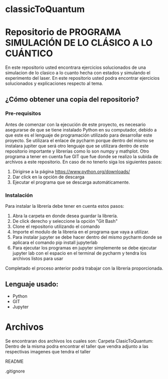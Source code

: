 # classicToQuantum
# Repositorio de PROGRAMA SIMULACIÓN DE LO CLÁSICO A LO CUÁNTICO

En este repositorio usted encontrara ejercicios solucionados de una simulacion de lo clasico a lo cuanto hecha con estados y simulando el experimento del laser. En este repositorio usted podra encontrar ejercicios solucionados y explicaciones respecto al tema.

## ¿Cómo obtener una copia del repositorio?
### Pre-requisitos
Antes de comenzar con la ejecución de este proyecto, es necesario asegurarse de que se tiene instalado Python en su computador, debido a que este es el lenguaje de programación utilizado para desarrollar este proyecto. Se utilizara el enlace de pycharm porque dentro del mismo se instalara jupiter que será otro lenguaje que se utilizara dentro de este repositorio importante y librerías como lo son numpy y mathplot. Otro programa a tener en cuenta fue GIT que fue donde se realizo la subida de archivos a este repositorio.
En caso de no tenerlo siga los siguientes pasos:
1. Dirigirse a la página https://www.python.org/downloads/
2. Dar click en la opción de descarga
3. Ejecutar el programa que se descarga automáticamente.

### Instalación 
Para instalar la librería debe tener en cuenta estos pasos:
1. Abra la carpeta en donde desea guardar la librería.
2. De click derecho y seleccione la opción "Git Bash"
3. Clone el repositorio utilizando el comando 
4. Importe el modulo de la libreria en el programa que vaya a utilizar.
5. Para instalar jupyter se debe hacer dentro del mismo pycharm donde se aplicara el comando pip install jupyterlab
6. Para ejecutar los programas en jupyter simplemente se debe ejecutar jupyter lab con el espacio en el terminal de pycharm y tendra los archivos listos para usar
   
Completado el proceso anterior podrá trabajar con la librería proporcionada.

## Lenguaje usado:
* Python
* GIT
* Jupyter

# Archivos
Se encontraran dos archivos los cuales son:
Carpeta ClasicToQuantum: Dentro de la misma podra encontrar el taller que vendra adjunto a las respectivas imagenes que tendra el taller 

README

.gitignore
